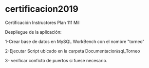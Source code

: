 # certificacion2019
Certificación Instructores Plan 111 Mil

<p>Despliegue de la aplicación:</p>
<p>1-Crear base de datos en MySQL WorkBench con el nombre "torneo"</p>
<p>2-Ejecutar Script ubicado en la carpeta Documentacion\sql_Torneo</p>
<p>3- verificar conficto de puertos si fuese necesario. </p>

